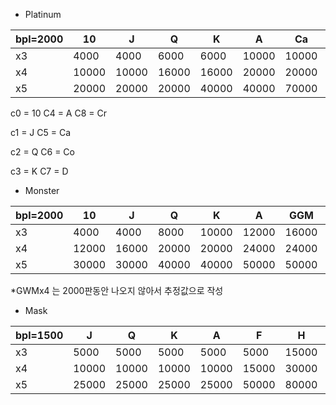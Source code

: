 - Platinum

| bpl=2000 | 10    | J     | Q     | K     | A     | Ca    | Co     | D      | Cr     |
| -------- | ----- | ----- | ----- | ----- | ----- | ----- | ------ | ------ | ------ |
| x3       | 4000  | 4000  | 6000  | 6000  | 10000 | 10000 | 10000  | 16000  | 20000  |
| x4       | 10000 | 10000 | 16000 | 16000 | 20000 | 20000 | 40000  | 80000  | 100000 |
| x5       | 20000 | 20000 | 20000 | 40000 | 40000 | 70000 | 100000 | 100000 | 200000 |



c0 = 10	C4 = A        C8 = Cr

c1 = J	   C5 = Ca

c2 = Q	 C6 = Co

c3 = K	  C7 = D

- Monster

| bpl=2000 | 10    | J     | Q     | K     | A     | GGM   | OM    | RM    | GWM    | W      |
| -------- | ----- | ----- | ----- | ----- | ----- | ----- | ----- | ----- | ------ | ------ |
| x3       | 4000  | 4000  | 8000  | 10000 | 12000 | 16000 | 16000 | 20000 | 40000  | 80000  |
| x4       | 12000 | 16000 | 20000 | 20000 | 24000 | 24000 | 30000 | 50000 | 60000? | 200000 |
| x5       | 30000 | 30000 | 40000 | 40000 | 50000 | 50000 | 60000 | 80000 | 100000 | 300000 |

*GWMx4 는 2000판동안 나오지 않아서 추정값으로 작성

- Mask

| bpl=1500 | J     | Q     | K     | A     | F     | H     | Ms     | S     | Mn    | Wm     |
| -------- | ----- | ----- | ----- | ----- | ----- | ----- | ------ | ----- | ----- | ------ |
| x3       | 5000  | 5000  | 5000  | 5000  | 5000  | 15000 | 20000  | 20000 | 20000 | 20000  |
| x4       | 10000 | 10000 | 10000 | 10000 | 15000 | 30000 | 50000  | 50000 | 80000 | 100000 |
| x5       | 25000 | 25000 | 25000 | 25000 | 50000 | 80000 | 100000 |       | 25000 | 300000 |

